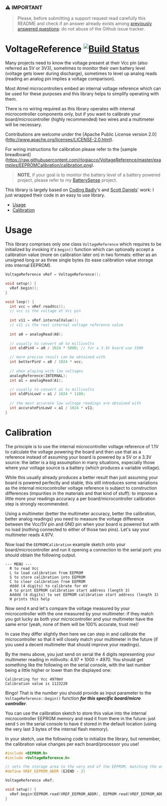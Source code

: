 ### &#x26A0; **IMPORTANT**
 
> Please, before submitting a support request read carefully this README and check if an answer already exists among [previously answered questions](https://github.com/rlogiacco/VoltageReference/issues?q=label:question): do not abuse of the Github issue tracker.

VoltageReference [![Build Status][travis-status]][travis]
=============
[travis]: https://travis-ci.org/rlogiacco/VoltageReference
[travis-status]: https://travis-ci.org/rlogiacco/VoltageReference.svg?branch=master

Many projects need to know the voltage present at their Vcc pin (also referred as 5V or 3V3), sometimes to monitor their own battery level (voltage gets lower during discharge), sometimes to level up analog reads (reading an analog pin implies a voltage comparison).

Most Atmel microcontrollers embed an internal voltage reference which can be used for these purposes and this library helps to simplify operating with them.

There is no wiring required as this library operates with internal microcontroller components only, but if you want to calibrate your board/microcontroller (highly recommended) two wires and a multimeter will be necessary.

Contributions are welcome under the [Apache Public License version 2.0] (http://www.apache.org/licenses/LICENSE-2.0.html).

For wiring instructions for calibration please refer to the [sample breadboard] (https://raw.githubusercontent.com/rlogiacco/VoltageReference/master/examples/EEPROMCalibration/calibration.png).

> **NOTE**, if your goal is to monitor the battery level of a battery powered project, please refer to my [BatterySense](https://github.com/rlogiacco/BatterySense) project.

This library is largely based on [Coding Badly](http://forum.arduino.cc/index.php?action=profile;u=10859)'s and [Scott Daniels](http://provideyourown.com/2012/secret-arduino-voltmeter-measure-battery-voltage/)' work: I just wrapped their code in an easy to use library.

<!-- toc -->

- [Usage](#usage)
- [Calibration](#calibration)

<!-- tocstop -->

# Usage

This library comprises only one class `VoltageReference` which requires to be initialized by invoking it's `begin()` function which can optionally accept a calibration value (more on calibration later on) in two formats: either as an unsigned long or as three single bytes (to ease calibration value storage into internal EEPROM).

```cpp
VoltageReference vRef = VoltageReference();

void setup() {
  vRef.begin();
}

void loop() {
  int vcc = vRef.readVcc();
  // vcc is the voltage at Vcc pin
  
  int v11 = vRef.internalValue();
  // v11 is the real internal voltage reference value
  
  int a0 = analogRead(A0);
  
  // usually to convert a0 to millivolts
  int oldPinV = a0 / 1024 * 5000; // for a 3.3V board use 3300

  // more precise result can be obtained with
  int betterPinV = a0 / 1024 * vcc;
  
  // when playing with low voltages
  analogReference(INTERNAL);
  int a1 = analogRead(A1);

  // usually to convert a1 to millivolts
  int oldPinLowV = a1 / 1024 * 1100;
  
  // the most accurate low voltage readings are obtained with
  int accuratePinLowV = a1 / 1024 * v11;
}
```

# Calibration

The principle is to use the internal microcontroller voltage reference of 1.1V to calculate the voltage powering the board and then use that as a reference instead of assuming your board is powered by a 5V or a 3.3V source: the latter is a big assumption in many situations, especially those where your voltage source is a battery (which produces a variable voltage).

While this usually already produces a better result than just assuming your board is powered perfectly and stable, this still introduces some variations as the internal microcontroller voltage reference is subject to construction differences (impurities in the materials and that kind of stuff): to improve a little more your readings accuracy a per board/microcontroller calibration step is strongly recommended.

Using a multimeter (better the multimeter accuracy, better the calibration, better analog readings) you need to measure the voltage difference between the Vcc/5V pin and GND pin when your board is powered but with no load (nothing connected to either of those two pins). 
Let's say your multimeter reads 4.97V.

Now load the `EEPROMCalibration` example sketch onto your board/microcontroller and run it opening a connection to the serial port: you should obtain the following output.

```
--- MENU ---
  R to read Vcc
  L to load calibration from EEPROM
  S to store calibration into EEPROM
  C to clear calibration from EEPROM
  dddd (4 digits) to calibrate for mV
  A to print EEPROM calibration start address (length 3)
  Adddd (4 digits) to set EEPROM calibration start address (length 3)
  H prints this help
```

Now send `R` and let's compare the voltage measured by your microcontroller with the one measured by your multimeter: if they match you got lucky as both your microcontroller and your multimeter have the same error (yeah, none of them will be 100% accurate, trust me)!

In case they differ slightly then here we can step in and calibrate the microcontroller so that it will closely match your multimeter in the future (if you used a decent multimeter that should improve your readings).

By the menu above, you just send on serial the 4 digits representing your multimeter reading in millivolts: 4.97 * 1000 = 4970. You should get something like the following on the serial console, with the last number being a little higher or lower than the displayed one:

```
Calibrating for Vcc 4970mV
Calibration value is 1123220
```

Bingo! That is the number you should provide as input parameter to the `VoltageReference::begin()` function ***for this specific board/micro controller***. 

You can use the calibration sketch to store this value into the internal microcontroller EEPROM memory and read it from there in the future: just send `S` on the serial console to have it stored in the default location (using the very last 3 bytes of the internal flash memory).

In your sketch, use the following code to initialize the library, but remember, the calibration value changes per each board/processor you use!

```cpp
#include <EEPROM.h>
#include <VoltageReference.h>

// sets the storage area to the very end of the EEPROM, matching the one used by the calibration sketch
#define VREF_EEPROM_ADDR (E2END - 2)

VoltageReference vRef;

void setup() {
  vRef.begin(EEPROM.read(VREF_EEPROM_ADDR), EEPROM.read(VREF_EEPROM_ADDR + 1), EEPROM.read(VREF_EEPROM_ADDR + 2));
}
```
